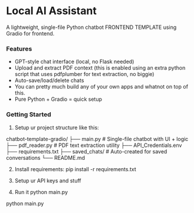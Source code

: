 # Local AI Assistant

A lightweight, single-file Python chatbot FRONTEND TEMPLATE using Gradio for frontend.

### Features
- GPT-style chat interface (local, no Flask needed)
- Upload and extract PDF context (this is enabled using an extra python script that uses pdfplumber for text extraction, no biggie)
- Auto-save/load/delete chats
- You can pretty much build any of your own apps and whatnot on top of this.
- Pure Python + Gradio = quick setup

### Getting Started

1) Setup ur project structure like this:

chatbot-template-gradio/
├── main.py                  # Single-file chatbot with UI + logic
├── pdf_reader.py            # PDF text extraction utility
├── API_Credentials.env      
├── requirements.txt
├── saved_chats/             # Auto-created for saved conversations
└── README.md                

2) Install requirements:
pip install -r requirements.txt

3) Setup ur API keys and stuff

4) Run it
   python main.py

python main.py
